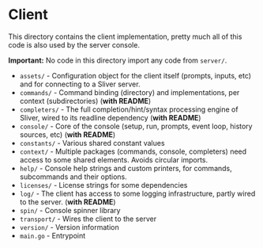 Client
=======

This directory contains the client implementation, pretty much all of this code is also used by the server console. 

__Important:__ No code in this directory import any code from `server/`.

 * `assets/`            - Configuration object for the client itself (prompts, inputs, etc) and for connecting to a Sliver server.
 * `commands/`          - Command binding (directory) and implementations, per context (subdirectories) (**with README**)
 * `completers/`        - The full completion/hint/syntax processing engine of Sliver, wired to its readline dependency (**with README**)
 * `console/`           - Core of the console (setup, run, prompts, event loop, history sources, etc) (**with README**)
 * `constants/`         - Various shared constant values
 * `context/`           - Multiple packages (commands, console, completers) need access to some shared elements. Avoids circular imports.
 * `help/`              - Console help strings and custom printers, for commands, subcommands and their options.
 * `licenses/`          - License strings for some dependencies
 * `log/`               - The client has access to some logging infrastructure, partly wired to the server. (**with README**)
 * `spin/`              - Console spinner library
 * `transport/`         - Wires the client to the server
 * `version/`           - Version information
 * `main.go`            - Entrypoint
